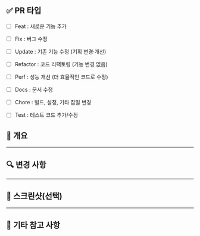 ## ✅ PR 타입
<!-- 해당하는 항목 하나 이상 선택하세요 -->
- [ ] Feat      : 새로운 기능 추가
- [ ] Fix       : 버그 수정
- [ ] Update    : 기존 기능 수정 (기획 변경·개선)
- [ ] Refactor  : 코드 리팩토링 (기능 변경 없음)
- [ ] Perf      : 성능 개선 (더 효율적인 코드로 수정)
- [ ] Docs      : 문서 수정
- [ ] Chore     : 빌드, 설정, 기타 잡일 변경
- [ ] Test      : 테스트 코드 추가/수정


## 📌 개요
<!-- PR의 목적, 배경을 간단히 설명 -->
<!--
예) 회원가입 API를 추가하여 신규 회원 데이터를 DB에 저장할 수 있도록 구현했습니다.
-->

---

## 🔍 변경 사항
<!-- 주요 변경 사항 목록화 -->
<!--
- 예) POST `/api/members` 엔드포인트 구현
- 예) 요청 Body 유효성 검증 추가
- 예) 비밀번호 암호화 로직 적용(BCrypt)
- 예) 회원가입 성공 시 JWT 발급
-->

---

## 📸 스크린샷(선택)
<!-- UI 변경이 있다면 Before/After 이미지 첨부 -->

---

## 💬 기타 참고 사항
<!-- 리뷰어가 알아야 할 내용, 추후 작업 계획 등 -->
